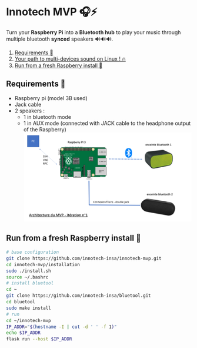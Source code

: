 # Innotech MVP :headphones::zap:

Turn your **Raspberry Pi** into a **Bluetooth hub** to play your music through multiple bluetooth **synced** speakers 🔊🔊🔊.

1. [Requirements 📜](<#Requirements 📜>)
1. [Your path to multi-devices sound on Linux ! 🔥](./installation/README.md)
1. [Run from a fresh Raspberry install 🐍](<#Run from a fresh Raspberry install 🐍>)

## Requirements 📜
- Raspberry pi (model 3B used)
- Jack cable
- 2 speakers :
    - 1 in bluetooth mode
    - 1 in AUX mode (connected with JACK cable to the headphone output of the Raspberry)
    ![architecture](./installation/architecture.png)

## Run from a fresh Raspberry install 🐍
```bash
# base configuration
git clone https://github.com/innotech-insa/innotech-mvp.git
cd innotech-mvp/installation
sudo ./install.sh
source ~/.bashrc
# install bluetool
cd ~
git clone https://github.com/innotech-insa/bluetool.git
cd bluetool
sudo make install
# run
cd ~/innotech-mvp
IP_ADDR="$(hostname -I | cut -d ' ' -f 1)"
echo $IP_ADDR
flask run --host $IP_ADDR
```